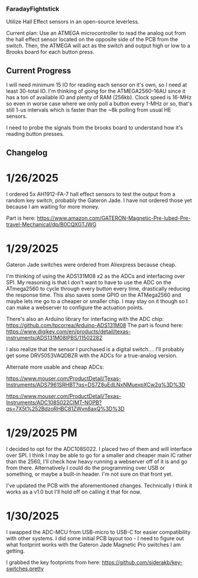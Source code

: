 ### FaradayFightstick
Utilize Hall Effect sensors in an open-source leverless.

Current plan: Use an ATMEGA microcontroller to read the analog out from the hall effect sensor located on the opposite side of the PCB from the switch. Then, the ATMEGA will act as the switch and output high or low to a Brooks board for each button press.

## Current Progress
I will need minimum 15 IO for reading each sensor on it's own, so I need at least 30-total IO. I'm thinking of going for the ATMEGA2560-16AU since it has a ton of available IO and plenty of RAM (256kb). Clock speed is 16-MHz so even in worse case where we only poll a button every 1-MHz or so, that's still 1-us intervals which is faster than the ~8k polling from usual HE sensors.

I need to probe the signals from the brooks board to understand how it's reading button presses. 


## Changelog
# 1/26/2025
I ordered 5x AH1912-FA-7 hall effect sensors to test the output from a random key switch, probably the Gateron Jade. I have not ordered those yet because I am waiting for more money.

Part is here: https://www.amazon.com/GATERON-Magnetic-Pre-lubed-Pre-travel-Mechanical/dp/B0CQXGTJWG

# 1/29/2025
Gateron Jade switches were ordered from Aliexpress because cheap. 

I'm thinking of using the ADS131M08 x2 as the ADCs and interfacing over SPI. My reasoning is that I don't want to have to use the ADC on the ATmega2560 to cycle through every button every time, drastically reducing the response time. This also saves some GPIO on the ATMega2560 and maybe lets me go to a cheaper or smaller chip. I may stay on it though so I can make a webserver to configure the actuation points. 

There's also an Arduino library for interfacing with the ADC chip: https://github.com/tpcorrea/Arduino-ADS131M08
The part is found here: https://www.digikey.com/en/products/detail/texas-instruments/ADS131M08IPBS/11502282

I also realize that the sensor I purchased is a digital switch.... I'll probably get some DRV5053VAQDBZR with the ADCs for a true-analog version. 

Alternate more usable and cheap ADCs:

https://www.mouser.com/ProductDetail/Texas-Instruments/ADS7961SRHBT?qs=DS7Z8uEdLNxNMuexpXCw2g%3D%3D

https://www.mouser.com/ProductDetail/Texas-Instruments/ADC108S022CIMT-NOPB?qs=7X5t%252BdzoRHBC81ZWvn8axQ%3D%3D

# 1/29/2025 PM
I decided to opt for the ADC108S022. I placed two of them and will interface over SPI. I think I may be able to go for a smaller and cheaper main IC rather than the 2560, I'll check how heavy running a webserver off of it is and go from there. Alternatively I could do the programming over USB or something, or maybe a built-in header. I'm not sure on that front yet. 

I've updated the PCB with the aforementioned changes. Technically I think it works as a v1.0 but I'll hold off on calling it that for now.

# 1/30/2025
I swapped the ADC-MCU from USB-micro to USB-C for easier compatibility with other systems. I did some initial PCB layout too - I need to figure out what footprint works with the Gateron Jade Magnetic Pro switches I am getting.

I grabbed the key footprints from here: https://github.com/siderakb/key-switches.pretty 